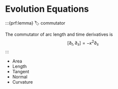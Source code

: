 # Evolution Equations

:::{prf:lemma}
:label: commutator

The commutator of arc length and time derivatives is
$$
[\partial_t, \partial_s] = - \kappa^2 \partial_s
$$
:::

- Area
- Length
- Tangent
- Normal
- Curvature
